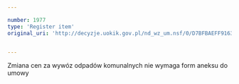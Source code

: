 ```yaml
---

number: 1977
type: 'Register item'
original_uri: 'http://decyzje.uokik.gov.pl/nd_wz_um.nsf/0/D7BFBAEFF9163626C12577590048F367?OpenDocument'


---
```


Zmiana cen za wywóz odpadów komunalnych nie wymaga form aneksu do umowy
